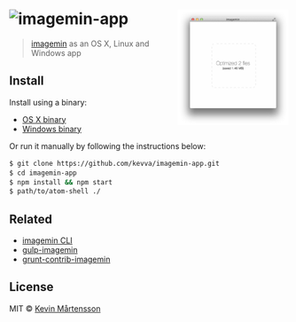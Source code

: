 # <img src="https://cloud.githubusercontent.com/assets/709159/2954693/97fa771a-da76-11e3-90ac-07fbc5ca943f.png" alt="imagemin-app"> <img src="media/screenshot.png" width="200" align="right">

> [imagemin](https://github.com/kevva/imagemin) as an OS X, Linux and Windows app


## Install

Install using a binary:

* [OS X binary](https://github.com/kevva/imagemin-app/releases/download/0.0.2/imagemin-app-v0.1.0-darwin.zip)
* [Windows binary](https://github.com/kevva/imagemin-app/releases/download/0.0.2/imagemin-app-v0.1.0-win32.zip)

Or run it manually by following the instructions below:

```sh
$ git clone https://github.com/kevva/imagemin-app.git
$ cd imagemin-app
$ npm install && npm start
$ path/to/atom-shell ./
```


## Related

- [imagemin CLI](https://github.com/kevva/imagemin#cli)
- [gulp-imagemin](https://github.com/sindresorhus/gulp-imagemin)
- [grunt-contrib-imagemin](https://github.com/gruntjs/grunt-contrib-imagemin)


## License

MIT © [Kevin Mårtensson](https://github.com/kevva)
